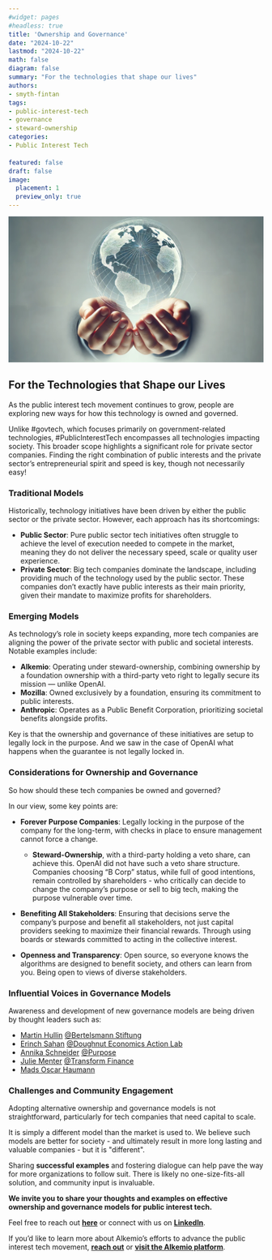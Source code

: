 ```yaml
---
#widget: pages
#headless: true
title: 'Ownership and Governance'
date: "2024-10-22"
lastmod: "2024-10-22"
math: false
diagram: false
summary: "For the technologies that shape our lives"
authors:
- smyth-fintan
tags:
- public-interest-tech
- governance
- steward-ownership
categories:
- Public Interest Tech

featured: false
draft: false
image:
  placement: 1
  preview_only: true
---
```


<img src="./header.webp" alt="Header Image" width="750">

## For the Technologies that Shape our Lives

As the public interest tech movement continues to grow, people are exploring new ways for how this technology is owned and governed.

Unlike #govtech, which focuses primarily on government-related technologies, #PublicInterestTech encompasses all technologies impacting society. This broader scope highlights a significant role for private sector companies. Finding the right combination of public interests and the private sector’s entrepreneurial spirit and speed is key, though not necessarily easy!

### Traditional Models

Historically, technology initiatives have been driven by either the public sector or the private sector. However, each approach has its shortcomings:

- **Public Sector**: Pure public sector tech initiatives often struggle to achieve the level of execution needed to compete in the market, meaning they do not deliver the necessary speed, scale or quality user experience.
- **Private Sector**: Big tech companies dominate the landscape, including providing much of the technology used by the public sector. These companies don’t exactly have public interests as their main priority, given their mandate to maximize profits for shareholders.

### Emerging Models

As technology’s role in society keeps expanding, more tech companies are aligning the power of the private sector with public and societal interests. Notable examples include:

- **Alkemio**: Operating under steward-ownership, combining ownership by a foundation ownership with a third-party veto right to legally secure its mission — unlike OpenAI.
- **Mozilla**: Owned exclusively by a foundation, ensuring its commitment to public interests.
- **Anthropic**: Operates as a Public Benefit Corporation, prioritizing societal benefits alongside profits.

Key is that the ownership and governance of these initiatives are setup to legally lock in the purpose. And we saw in the case of OpenAI what happens when the guarantee is not legally locked in. 

### Considerations for Ownership and Governance
So how should these tech companies be owned and governed?

In our view, some key points are:

* **Forever Purpose Companies**: Legally locking in the purpose of the company for the long-term, with checks in place to ensure management cannot force a change.
  * **Steward-Ownership**, with a third-party holding a veto share, can achieve this. OpenAI did not have such a veto share structure. Companies choosing “B Corp” status, while full of good intentions, remain controlled by shareholders - who critically can decide to change the company’s purpose or sell to big tech, making the purpose vulnerable over time.

* **Benefiting All Stakeholders**: Ensuring that decisions serve the company’s purpose and benefit all stakeholders, not just capital providers seeking to maximize their financial rewards. Through using boards or stewards committed to acting in the collective interest.

* **Openness and Transparency**: Open source, so everyone knows the algorithms are designed to benefit society, and others can learn from you. Being open to views of diverse stakeholders.


### Influential Voices in Governance Models

Awareness and development of new governance models are being driven by thought leaders such as:

- [Martin Hullin](https://www.linkedin.com/in/martin-hullin/) [@Bertelsmann Stiftung](https://www.linkedin.com/company/bertelsmann-stiftung/)
- [Erinch Sahan](https://www.linkedin.com/in/erinch-sahan/) [@Doughnut Economics Action Lab](https://www.linkedin.com/company/doughnut-economics-action-lab-deal/)
- [Annika Schneider](https://www.linkedin.com/in/annika-schneider-65a7a879/) [@Purpose](https://www.linkedin.com/company/purpose-economy/posts/?feedView=all)
- [Julie Menter](https://www.linkedin.com/in/julie-menter/) [@Transform Finance](https://www.linkedin.com/company/transform-finance/)
- [Mads Oscar Haumann](https://www.linkedin.com/in/oscarhaumann/)

### Challenges and Community Engagement

Adopting alternative ownership and governance models is not straightforward, particularly for tech companies that need capital to scale. 

It is simply a different model than the market is used to. We believe such models are better for society - and ultimately result in more long lasting and valuable companies - but it is "different". 

Sharing **successful examples** and fostering dialogue can help pave the way for more organizations to follow suit. There is likely no one-size-fits-all solution, and community input is invaluable.

**We invite you to share your thoughts and examples on effective ownership and governance models for public interest tech.**

Feel free to reach out **[here](https://www.alkemio.org/contact/)** or connect with us on **[LinkedIn](https://www.linkedin.com/company/alkemio-foundation/)**.

If you’d like to learn more about Alkemio’s efforts to advance the public interest tech movement, **[reach out](https://www.alkemio.org/contact/)** or **[visit the Alkemio platform](https://welcome.alkem.io)**.